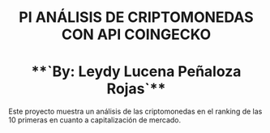<h1 align='center'>
 <b>PI ANÁLISIS DE CRIPTOMONEDAS CON API COINGECKO</b></h1>
 <h1 align="center">**`By: Leydy Lucena Peñaloza Rojas`**</b></h1>


Este proyecto muestra un análisis de las criptomonedas en el ranking de las 10 primeras en cuanto a capitalización de mercado.
